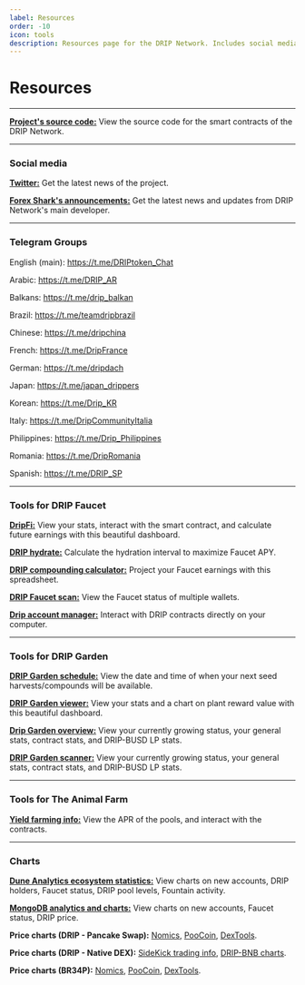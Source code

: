 ```yaml
---
label: Resources
order: -10
icon: tools
description: Resources page for the DRIP Network. Includes social media links, Telegram groups, helper tools, analytics and chart websites.
---
```


# Resources

---

**[Project's source code:](https://github.com/CryptoKira/Drip.community.contracts)**
View the source code for the smart contracts of the DRIP Network.

---

### Social media

**[Twitter:](https://twitter.com/DRIPcommunity)**
Get the latest news of the project.

**[Forex Shark's announcements:](https://t.me/forexsharkcalls)**
Get the latest news and updates from DRIP Network's main developer.

---
### Telegram Groups

English (main): https://t.me/DRIPtoken_Chat

Arabic: https://t.me/DRIP_AR

Balkans: https://t.me/drip_balkan

Brazil: https://t.me/teamdripbrazil

Chinese: https://t.me/dripchina

French: https://t.me/DripFrance

German: https://t.me/dripdach

Japan: https://t.me/japan_drippers

Korean: https://t.me/Drip_KR

Italy: https://t.me/DripCommunityItalia

Philippines: https://t.me/Drip_Philippines

Romania: https://t.me/DripRomania

Spanish: https://t.me/DRIP_SP

---

### Tools for DRIP Faucet

**[DripFi:](https://dripfi.app)**
View your stats, interact with the smart contract, and calculate future earnings with this beautiful dashboard.

**[DRIP hydrate:](https://drip-hydrate.com)**
Calculate the hydration interval to maximize Faucet APY.

**[DRIP compounding calculator:](https://docs.google.com/spreadsheets/d/18A9dMrJv8a-ZKevK5_tvRdFKGK2QKp4PtEn7-Qwwias)**
Project your Faucet earnings with this spreadsheet.

**[DRIP Faucet scan:](https://drip-scan.netlify.app/faucet)**
View the Faucet status of multiple wallets.

**[Drip account manager:](https://github.com/CryptoDefiTools/drip-account-manager)**
Interact with DRIP contracts directly on your computer.

---

### Tools for DRIP Garden

**[DRIP Garden schedule:](https://drip-scan.netlify.app/garden)**
View the date and time of when your next seed harvests/compounds will be available.

**[DRIP Garden viewer:](https://www.dripviewer.com)**
View your stats and a chart on plant reward value with this beautiful dashboard.

**[Drip Garden overview:](https://drip.formulate.finance/garden/)**
View your currently growing status, your general stats, contract stats, and DRIP-BUSD LP stats.

**[DRIP Garden scanner:](https://drip-garden-scanner.netlify.app)**
View your currently growing status, your general stats, contract stats, and DRIP-BUSD LP stats.

---

### Tools for The Animal Farm

**[Yield farming info:](https://vfat.tools/bsc/theanimal/)**
View the APR of the pools, and interact with the contracts.

---

### Charts

**[Dune Analytics ecosystem statistics:](https://dune.xyz/dripstats/DRIP-Token)**
View charts on new accounts, DRIP holders, Faucet status, DRIP pool levels, Fountain activity.

**[MongoDB analytics and charts:](https://bit.ly/3hpJ7gR)**
View charts on new accounts, Faucet status, DRIP price.

**Price charts (DRIP - Pancake Swap):**
[ Nomics](https://nomics.com/assets/drip3-drip-token), [PooCoin](https://poocoin.app/tokens/0x20f663cea80face82acdfa3aae6862d246ce0333), [DexTools](https://www.dextools.io/app/bsc/pair-explorer/0xa0feb3c81a36e885b6608df7f0ff69db97491b58).

**Price charts (DRIP - Native DEX):**
[ SideKick trading info](https://sidekick.finance/DripWatcher), [DRIP-BNB charts](https://drip-trading-view.herokuapp.com).

**Price charts (BR34P):**
[ Nomics](https://nomics.com/assets/br34p-br34p), [PooCoin](https://poocoin.app/tokens/0xa86d305a36cdb815af991834b46ad3d7fbb38523), [DexTools](https://www.dextools.io/app/bsc/pair-explorer/0xa86d305a36cdb815af991834b46ad3d7fbb38523).
